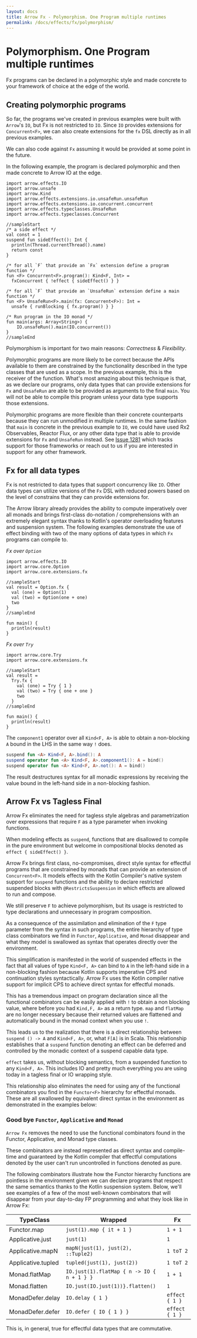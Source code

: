 ```yaml
---
layout: docs
title: Arrow Fx - Polymorphism. One Program multiple runtimes
permalink: /docs/effects/fx/polymorphism/
---
```


# Polymorphism. One Program multiple runtimes

Fx programs can be declared in a polymorphic style and made concrete to your framework of choice at the edge of the world.

## Creating polymorphic programs

So far, the programs we've created in previous examples were built with `Arrow`'s `IO`, but Fx is not restricted to `IO`. Since `IO` provides extensions for `Concurrent<F>`, we can also create extensions for the `fx` DSL directly as in all previous examples.

We can also code against `Fx` assuming it would be provided at some point in the future.

In the following example, the program is declared polymorphic and then made concrete to Arrow IO at the edge.

```kotlin:ank:playground
import arrow.effects.IO
import arrow.unsafe
import arrow.Kind
import arrow.effects.extensions.io.unsafeRun.unsafeRun
import arrow.effects.extensions.io.concurrent.concurrent
import arrow.effects.typeclasses.UnsafeRun
import arrow.effects.typeclasses.Concurrent

//sampleStart
/* a side effect */
val const = 1
suspend fun sideEffect(): Int {
  println(Thread.currentThread().name)
  return const
}

/* for all `F` that provide an `Fx` extension define a program function */
fun <F> Concurrent<F>.program(): Kind<F, Int> =
  fxConcurrent { !effect { sideEffect() } }

/* for all `F` that provide an `UnsafeRun` extension define a main function */
fun <F> UnsafeRun<F>.main(fx: Concurrent<F>): Int =
  unsafe { runBlocking { fx.program() } }

/* Run program in the IO monad */
fun main(args: Array<String>) {
    IO.unsafeRun().main(IO.concurrent())
}
//sampleEnd
```

Polymorphism is important for two main reasons: *Correctness* & *Flexibility*.

Polymorphic programs are more likely to be correct because the APIs available to them are constrained by the functionality described in the type classes that are used as a scope. In the previous example, this is the receiver of the function.
What's most amazing about this technique is that, as we declare our programs, only data types that can provide extensions for `Fx` and `UnsafeRun` are able to be provided as arguments to the final `main`.
You will not be able to compile this program unless your data type supports those extensions.

Polymorphic programs are more flexible than their concrete counterparts because they can run unmodified in multiple runtimes.
In the same fashion that `main` is concrete in the previous example to `IO`, we could have used Rx2 Observables, Reactor Flux, or any other data type that is able to provide extensions for `Fx` and `UnsafeRun` instead.
See [Issue 1281](https://github.com/arrow-kt/arrow/issues/1281) which tracks support for those frameworks or reach out to us if you are interested in support for any other framework.

## Fx for all data types

Fx is not restricted to data types that support concurrency like `IO`. Other data types can utilize versions of the `Fx` DSL with reduced powers based on the level of constrains that they can provide extensions for.

The Arrow library already provides the ability to compute imperatively over all monads and brings first-class do-notation / comprehensions with an extremely elegant syntax thanks to Kotlin's operator overloading features and suspension system. The following examples demonstrate the use of effect binding with two of the many options of data types in which `Fx` programs can compile to.

*Fx over `Option`*
```kotlin:ank:playground
import arrow.effects.IO
import arrow.core.Option
import arrow.core.extensions.fx

//sampleStart
val result = Option.fx {
  val (one) = Option(1)
  val (two) = Option(one + one)
  two
}
//sampleEnd

fun main() {
  println(result)
}
```

*Fx over `Try`*
```kotlin:ank:playground
import arrow.core.Try
import arrow.core.extensions.fx

//sampleStart
val result = 
  Try.fx {
    val (one) = Try { 1 }
    val (two) = Try { one + one }
    two
  }
//sampleEnd

fun main() {
  println(result)
}
```

The `component1` operator over all `Kind<F, A>` is able to obtain a non-blocking `A` bound in the LHS in the same way `!` does.

```kotlin
suspend fun <A> Kind<F, A>.bind(): A
suspend operator fun <A> Kind<F, A>.component1(): A = bind()
suspend operator fun <A> Kind<F, A>.not(): A = bind()
```

The result destructures syntax for all monadic expressions by receiving the value bound in the left-hand side in a non-blocking fashion.

## Arrow Fx vs Tagless Final

Arrow Fx eliminates the need for tagless style algebras and parametrization over expressions that require `F` as a type parameter when invoking functions.
 
When modeling effects as `suspend`, functions that are disallowed to compile in the pure environment but welcome in compositional blocks denoted as `effect { sideEffect() }`.

Arrow Fx brings first class, no-compromises, direct style syntax for effectful programs that are constrained by monads that can provide an extension of `Concurrent<F>`.
 It models effects with the Kotlin Compiler's native system support for `suspend` functions and the ability to declare restricted suspended blocks with `@RestrictsSuspension` in which effects are allowed to run and compose.
 
 We still preserve `F` to achieve polymorphism, but its usage is restricted to type declarations and unnecessary in program composition.

 As a consequence of the assimilation and elimination of the `F` type parameter from the syntax in such programs, the entire hierarchy of type class combinators we find in `Functor`, `Applicative`, and `Monad` disappear and what they model is swallowed as syntax that operates directly over the environment.

This simplification is manifested in the world of suspended effects in the fact that all values of type `Kind<F, A>` can bind to `A` in the left-hand side in a non-blocking fashion because Kotlin supports imperative CPS and continuation styles syntactically.
Arrow Fx uses the Kotlin compiler native support for implicit CPS to achieve direct syntax for effectful monads.

This has a tremendous impact on program declaration since all the functional combinators can be easily applied with `!` to obtain a non blocking value, where before you had `Kind,F, A>` as a return type.
`map` and `flatMap` are no longer necessary because their returned values are flattened and automatically bound in the monad context when you use `!`.

This leads us to the realization that there is a direct relationship between `suspend () -> A` and `Kind<F, A>`, or, what `F[A]` is in Scala.
This relationship establishes that a `suspend` function denoting an effect can be deferred and controlled by the monadic context of a suspend capable data type.

`effect` takes us, without blocking semantics, from a suspended function to any `Kind<F, A>`.
This includes IO and pretty much everything you are using today in a tagless final or IO wrapping style.

This relationship also eliminates the need for using any of the functional combinators you find in the `Functor<F>` hierarchy for effectful monads.
These are all swallowed by equivalent direct syntax in the environment as demonstrated in the examples below:

### Good bye `Functor`, `Applicative` and `Monad`

`Arrow Fx` removes the need to use the functional combinators found in the Functor, Applicative, and Monad type classes.

These combinators are instead represented as direct syntax and compile-time and guaranteed by the Kotlin compiler that effectful computations denoted by the user can't run uncontrolled in functions denoted as pure.

The following combinators illustrate how the Functor hierarchy functions are pointless in the environment given we can declare programs that respect the same semantics thanks to the Kotlin suspension system. Below, we'll see examples of a few of the most well-known combinators that will disappear from your day-to-day FP programming and what they look like in Arrow Fx:

| TypeClass           | Wrapped | Fx |
|---------------------|-----------|--------------------|
| Functor.map         | `just(1).map { it + 1 }` | `1 + 1`  |
| Applicative.just    | `just(1)` | `1` |
| Applicative.mapN    | `mapN(just(1), just(2), ::Tuple2)` | `1 toT 2` |
| Applicative.tupled  | `tupled(just(1), just(2))` | `1 toT 2` |
| Monad.flatMap       | `IO.just(1).flatMap { n -> IO { n + 1 } }` | `1 + 1` |
| Monad.flatten       | `IO.just(IO.just(1))}.flatten()` | `1` |
| MonadDefer.delay    | `IO.delay { 1 }` | `effect { 1 }` |
| MonadDefer.defer    | `IO.defer { IO { 1 } }` | `effect { 1 }` |

This is, in general, true for effectful data types that are commutative.
